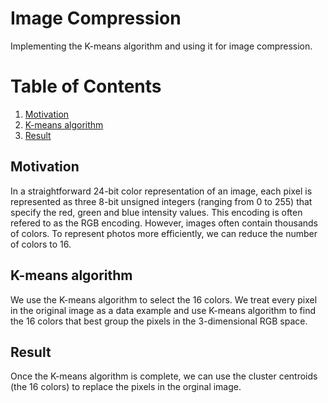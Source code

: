 # Image Compression
Implementing the K-means algorithm and using it for image compression.

# Table of Contents

1. [Motivation](#motivation)
2. [K-means algorithm](#k\-means-algorithm)
3. [Result](#result)

## Motivation
In a straightforward 24-bit color representation of an image, each pixel
is represented as three 8-bit unsigned integers (ranging from 0 to 255)
that specify the red, green and blue intensity values. This encoding is
often refered to as the RGB encoding. However, images often contain
thousands of colors. To represent photos more efficiently, we can reduce
the number of colors to 16.

## K-means algorithm
We use the K-means algorithm to select the 16 colors. We treat every pixel
in the original image as a data example and use K-means algorithm to find
the 16 colors that best group the pixels in the 3-dimensional RGB space.

## Result
Once the K-means algorithm is complete, we can use the cluster centroids
(the 16 colors) to replace the pixels in the orginal image.


